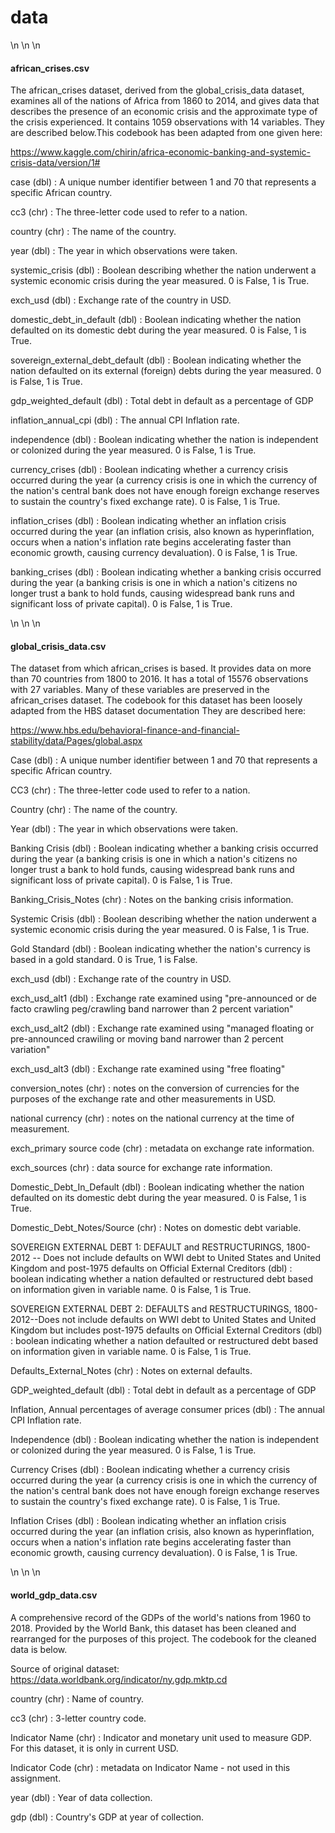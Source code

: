 # <b> data </b>
\n
\n
\n
#### <b> african_crises.csv </b>

The african_crises dataset, derived from the global_crisis_data dataset,
examines all of the nations of Africa from 1860 to 2014, and gives data that
describes the presence of an economic crisis and the approximate type of the 
crisis experienced. It contains 1059 observations with 14 variables. They are
described below.This codebook has been adapted from one given here:

https://www.kaggle.com/chirin/africa-economic-banking-and-systemic-crisis-data/version/1#

  case (dbl) : A unique number identifier between 1 and 70 that represents a
  specific African country.
  
  cc3 (chr) : The three-letter code used to refer to a nation.
  
  country (chr) : The name of the country.
  
  year (dbl) : The year in which observations were taken.
  
  systemic_crisis (dbl) : Boolean describing whether the nation underwent a
  systemic economic crisis during the year measured. 0 is False, 1 is True.
  
  exch_usd (dbl) : Exchange rate of the country in USD.
  
  domestic_debt_in_default (dbl) : Boolean indicating whether the nation defaulted on its domestic debt during the year measured. 0 is False, 1 is True.
  
  sovereign_external_debt_default (dbl) : Boolean indicating whether the nation defaulted on its external (foreign) debts during the year measured. 0 is False, 1 is True.
  
  gdp_weighted_default (dbl) : Total debt in default as a percentage of GDP
  
  inflation_annual_cpi (dbl) : The annual CPI Inflation rate.
  
  independence (dbl) : Boolean indicating whether the nation is independent or colonized during the year measured. 0 is False, 1 is True.
  
  currency_crises (dbl) : Boolean indicating whether a currency crisis occurred during the year (a currency crisis is one in which the currency of the nation's central bank does not have enough foreign exchange reserves to sustain the country's fixed exchange rate). 0 is False, 1 is True.
  
  inflation_crises (dbl) : Boolean indicating whether an inflation crisis occurred during the year (an inflation crisis, also known as hyperinflation, occurs when a nation's inflation rate begins accelerating faster than economic growth, causing currency devaluation). 0 is False, 1 is True.
  
  banking_crises (dbl) : Boolean indicating whether a banking crisis occurred during the year (a banking crisis is one in which a nation's citizens no longer trust a bank to hold funds, causing widespread bank runs and significant loss of private capital). 0 is False, 1 is True.
  
\n
\n
\n

#### <b> global_crisis_data.csv </b>

The dataset from which african_crises is based. It provides data on more than 70 countries from 1800 to 2016. It has a total of 15576 observations with 27 variables. Many of these variables are preserved in the african_crises dataset. The codebook for this dataset has been loosely adapted from the HBS dataset documentation They are described here:

https://www.hbs.edu/behavioral-finance-and-financial-stability/data/Pages/global.aspx
  

  Case (dbl) : A unique number identifier between 1 and 70 that represents a
  specific African country.
  
  CC3 (chr) : The three-letter code used to refer to a nation.
  
  Country (chr) : The name of the country.
  
  Year (dbl) : The year in which observations were taken.
  
  Banking Crisis (dbl) : Boolean indicating whether a banking crisis occurred during the year (a banking crisis is one in which a nation's citizens no longer trust a bank to hold funds, causing widespread bank runs and significant loss of private capital). 0 is False, 1 is True.
  
  Banking_Crisis_Notes (chr) : Notes on the banking crisis information.
  
  Systemic Crisis (dbl) : Boolean describing whether the nation underwent a
  systemic economic crisis during the year measured. 0 is False, 1 is True.
  
  Gold Standard (dbl) : Boolean indicating whether the nation's currency is based in a gold standard. 0 is True, 1 is False.
  
  exch_usd (dbl) : Exchange rate of the country in USD.
  
  exch_usd_alt1 (dbl) : Exchange rate examined using "pre-announced or de facto crawling peg/crawling band narrower than 2 percent variation"
  
  exch_usd_alt2 (dbl) : Exchange rate examined using "managed floating or pre-announced crawiling or moving band narrower than 2 percent variation"
  
  exch_usd_alt3 (dbl) : Exchange rate examined using "free floating"
  
  conversion_notes (chr) : notes on the conversion of currencies for the purposes of the exchange rate and other measurements in USD.
  
  national currency (chr) : notes on the national currency at the time of measurement.
  
  exch_primary source code (chr) : metadata on exchange rate information.
  
  exch_sources (chr) : data source for exchange rate information.
  
  
  Domestic_Debt_In_Default (dbl) : Boolean indicating whether the nation defaulted on its domestic debt during the year measured. 0 is False, 1 is True.
  
  Domestic_Debt_Notes/Source (chr) : Notes on domestic debt variable.
  
  SOVEREIGN EXTERNAL DEBT 1: DEFAULT and RESTRUCTURINGS, 1800-2012 -- Does not include defaults on WWI debt to United States and United Kingdom and post-1975 defaults on Official External Creditors (dbl) : boolean indicating whether a nation defaulted or restructured debt based on information given in variable name. 0 is False, 1 is True.
  
  SOVEREIGN EXTERNAL DEBT 2: DEFAULTS and RESTRUCTURINGS, 1800-2012--Does not include defaults on WWI debt to United States and United Kingdom but includes post-1975 defaults on Official External Creditors (dbl) : boolean indicating whether a nation defaulted or restructured debt based on information given in variable name. 0 is False, 1 is True.
  
  Defaults_External_Notes (chr) : Notes on external defaults.

  GDP_weighted_default (dbl) : Total debt in default as a percentage of GDP
  
  Inflation, Annual percentages of average consumer prices (dbl) : The annual CPI Inflation rate.
  
  Independence (dbl) : Boolean indicating whether the nation is independent or colonized during the year measured. 0 is False, 1 is True.
  
  Currency Crises (dbl) : Boolean indicating whether a currency crisis occurred during the year (a currency crisis is one in which the currency of the nation's central bank does not have enough foreign exchange reserves to sustain the country's fixed exchange rate). 0 is False, 1 is True.
  
  Inflation Crises (dbl) : Boolean indicating whether an inflation crisis occurred during the year (an inflation crisis, also known as hyperinflation, occurs when a nation's inflation rate begins accelerating faster than economic growth, causing currency devaluation). 0 is False, 1 is True.
  
  \n
  \n
  \n
  
#### <b> world_gdp_data.csv </b>

A comprehensive record of the GDPs of the world's nations from 1960 to 2018. Provided by the World Bank, this dataset has been cleaned and rearranged for the purposes of this project. The codebook for the cleaned data is below. 

Source of original dataset:
https://data.worldbank.org/indicator/ny.gdp.mktp.cd

  country (chr) : Name of country.
  
  cc3 (chr) : 3-letter country code.
  
  Indicator Name (chr) : Indicator and monetary unit used to measure GDP. For this dataset, it is only in current USD.
  
  Indicator Code (chr) : metadata on Indicator Name - not used in this assignment.
  
  year (dbl) : Year of data collection.
  
  gdp (dbl) : Country's GDP at year of collection.
  
  

  
  

